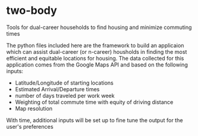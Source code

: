 # two-body
Tools for dual-career households to find housing and minimize commuting times

The python files included here are the framework to build an applicaion which can assist dual-career (or n-career) housholds in finding the most efficient and equitable locations for housing. The data collected for this application comes from the Google Maps API and based on the following inputs:

* Latitude/Longitude of starting locations
* Estimated Arrival/Departure times
* number of days traveled per work week
* Weighting of total commute time with equity of driving distance
* Map resolution

With time, additional inputs will be set up to fine tune the output for the user's preferences
